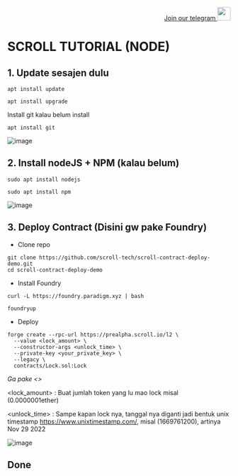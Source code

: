 <p style="font-size:14px" align="right">
<a href="https://t.me/PemulungAirdropID" target="_blank">Join our telegram <img src="https://user-images.githubusercontent.com/72949170/194228482-0f875615-e155-4b12-8716-8111addd6cba.jpg" width="30"/></a>
</p>

# SCROLL TUTORIAL (NODE)

## 1. Update sesajen dulu
```
apt install update
```

```
apt install upgrade
```

Install git kalau belum install

```
apt install git
```

![image](https://user-images.githubusercontent.com/72949170/198203337-555136d0-bf75-4886-83bc-dc0696b0938e.png)


## 2. Install nodeJS + NPM (kalau belum)

```
sudo apt install nodejs
```

```
sudo apt install npm
```

![image](https://user-images.githubusercontent.com/72949170/198203659-e4d5eb6d-032a-4586-a091-2d6048551fb8.png)


## 3. Deploy Contract (Disini gw pake Foundry)
- Clone repo
```
git clone https://github.com/scroll-tech/scroll-contract-deploy-demo.git
cd scroll-contract-deploy-demo
```

- Install Foundry
```
curl -L https://foundry.paradigm.xyz | bash
```

```
foundryup
```

- Deploy
```
forge create --rpc-url https://prealpha.scroll.io/l2 \
  --value <lock_amount> \
  --constructor-args <unlock_time> \
  --private-key <your_private_key> \
  --legacy \
  contracts/Lock.sol:Lock
```

*Ga pake <>*


<lock_amount> : Buat jumlah token yang lu mao lock misal (0.0000001ether)

<unlock_time> : Sampe kapan lock nya, tanggal nya diganti jadi bentuk unix timestamp https://www.unixtimestamp.com/, misal (1669761200), artinya Nov 29 2022 

![image](https://user-images.githubusercontent.com/72949170/198204614-beb19e18-3643-4f7b-9984-06dc4de56c0e.png)


## Done
